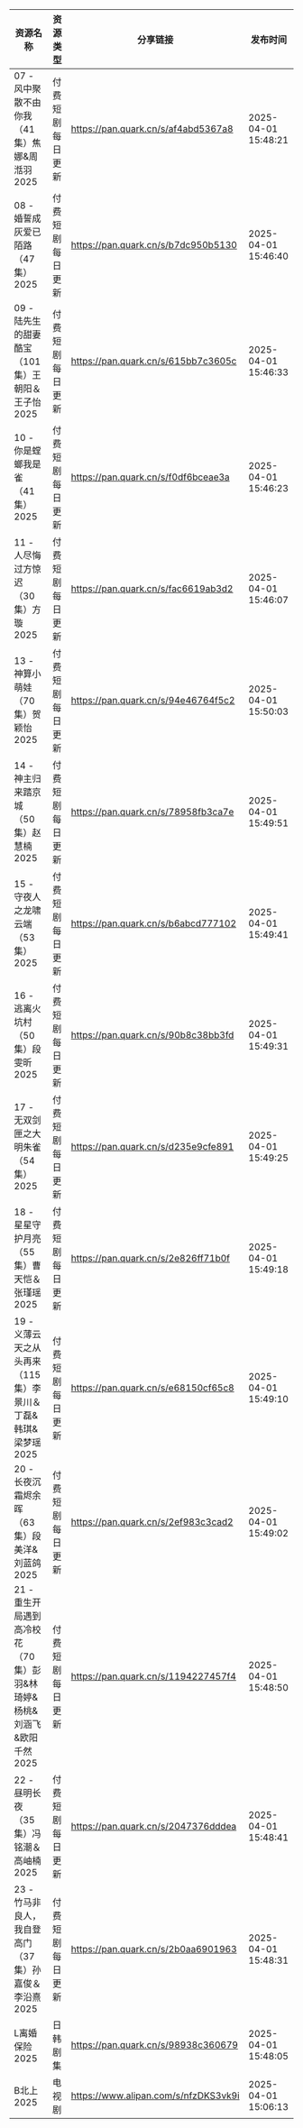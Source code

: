 | 资源名称                                       | 资源类型     | 分享链接                                 | 发布时间                |
| ------------------------------------------ | -------- | ------------------------------------ | ------------------- |
| 07 - 风中聚散不由你我（41集）焦娜&周湉羽2025               | 付费短剧每日更新 | https://pan.quark.cn/s/af4abd5367a8  | 2025-04-01 15:48:21 |
| 08 - 婚誓成灰爱已陌路（47集）2025                     | 付费短剧每日更新 | https://pan.quark.cn/s/b7dc950b5130  | 2025-04-01 15:46:40 |
| 09 - 陆先生的甜妻酷宝（101集）王朝阳＆王子怡2025             | 付费短剧每日更新 | https://pan.quark.cn/s/615bb7c3605c  | 2025-04-01 15:46:33 |
| 10 - 你是螳螂我是雀（41集）2025                      | 付费短剧每日更新 | https://pan.quark.cn/s/f0df6bceae3a  | 2025-04-01 15:46:23 |
| 11 - 人尽悔过方惊迟（30集）方璇2025                    | 付费短剧每日更新 | https://pan.quark.cn/s/fac6619ab3d2  | 2025-04-01 15:46:07 |
| 13 - 神算小萌娃（70集）贺颖怡2025                     | 付费短剧每日更新 | https://pan.quark.cn/s/94e46764f5c2  | 2025-04-01 15:50:03 |
| 14 - 神主归来踏京城（50集）赵慧楠2025                   | 付费短剧每日更新 | https://pan.quark.cn/s/78958fb3ca7e  | 2025-04-01 15:49:51 |
| 15 - 守夜人之龙啸云端（53集）2025                     | 付费短剧每日更新 | https://pan.quark.cn/s/b6abcd777102  | 2025-04-01 15:49:41 |
| 16 - 逃离火坑村（50集）段雯昕2025                     | 付费短剧每日更新 | https://pan.quark.cn/s/90b8c38bb3fd  | 2025-04-01 15:49:31 |
| 17 - 无双剑匣之大明朱雀（54集）2025                    | 付费短剧每日更新 | https://pan.quark.cn/s/d235e9cfe891  | 2025-04-01 15:49:25 |
| 18 - 星星守护月亮（55集）曹天恺＆张瑾瑶2025                | 付费短剧每日更新 | https://pan.quark.cn/s/2e826ff71b0f  | 2025-04-01 15:49:18 |
| 19 - 义薄云天之从头再来（115集）李景川＆丁磊&韩琪&梁梦瑶2025      | 付费短剧每日更新 | https://pan.quark.cn/s/e68150cf65c8  | 2025-04-01 15:49:10 |
| 20 - 长夜沉霜烬余晖（63集）段美洋&刘蓝鸽2025               | 付费短剧每日更新 | https://pan.quark.cn/s/2ef983c3cad2  | 2025-04-01 15:49:02 |
| 21 - 重生开局遇到高冷校花（70集）彭羽&林琦婷&杨桃&刘涵飞&欧阳千然2025 | 付费短剧每日更新 | https://pan.quark.cn/s/1194227457f4  | 2025-04-01 15:48:50 |
| 22 - 昼明长夜（35集）冯铭潮＆高岫楠2025                  | 付费短剧每日更新 | https://pan.quark.cn/s/2047376dddea  | 2025-04-01 15:48:41 |
| 23 - 竹马非良人，我自登高门（37集）孙嘉俊＆李沿熹2025           | 付费短剧每日更新 | https://pan.quark.cn/s/2b0aa6901963  | 2025-04-01 15:48:31 |
| L离婚保险2025                                  | 日韩剧集     | https://pan.quark.cn/s/98938c360679  | 2025-04-01 15:48:05 |
| B北上2025                                    | 电视剧      | https://www.alipan.com/s/nfzDKS3vk9i | 2025-04-01 15:06:13 |
